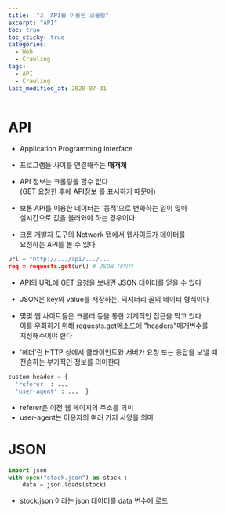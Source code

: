 ```yaml
---
title:  "3. API를 이용한 크롤링"
excerpt: "API"
toc: true
toc_sticky: true
categories:
  - Web
  - Crawling
tags:
  - API
  - Crawling
last_modified_at: 2020-07-31
---
```


# API 
* Application Programming Interface

* 프로그램들 사이를 연결해주는 **매개체**

* API 정보는 크롤링을 할수 없다   
  (GET 요청한 후에 API정보 를 표시하기 때문에)
  
* 보통 API를 이용한 데이터는 '동적'으로 변화하는 일이 많아  
  실시간으로 값을 불러와야 하는 경우이다
  
* 크롬 개발자 도구의 Network 탭에서 웹사이트가 데이터를   
  요청하는 API를 볼 수 있다
  
```python 
url = "http://.../api/.../...
req = requests.get(url) # JSON 데이터
```

* API의 URL에 GET 요청을 보내면 JSON 데이터를 얻을 수 있다  
* JSON은 key와 value를 저장하는, 딕셔너리 꼴의 데이터 형식이다

* 몇몇 웹 사이트들은 크롤러 등을 통한 기계적인 접근을 막고 있다  
  이를 우회하기 위해 requests.get메소드에 "headers"매개변수를   
  지정해주어야 한다
  
* '헤더'란 HTTP 상에서 클라이언트와 서버가 요청 또는 응답을 보낼 때  
  전송하는 부가적인 정보를 의미한다
  
```python
custom_header = {
  'referer' : ...
  'user-agent' : ...  }
```

* referer은 이전 웹 페이지의 주소를 의미
* user-agent는 이용자의 여러 가지 사양을 의미

# JSON

```python
import json
with open("stock.json") as stock :
    data = json.loads(stock) 
```
* stock.json 이라는 json 데이터를 data 변수에 로드
